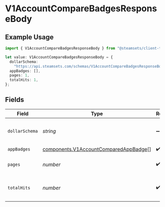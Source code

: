 # V1AccountCompareBadgesResponseBody

## Example Usage

```typescript
import { V1AccountCompareBadgesResponseBody } from "@steamsets/client-ts/models/components";

let value: V1AccountCompareBadgesResponseBody = {
  dollarSchema:
    "https://api.steamsets.com/schemas/V1AccountCompareBadgesResponseBody.json",
  appBadges: [],
  pages: 1,
  totalHits: 1,
};
```

## Fields

| Field                                                                                          | Type                                                                                           | Required                                                                                       | Description                                                                                    | Example                                                                                        |
| ---------------------------------------------------------------------------------------------- | ---------------------------------------------------------------------------------------------- | ---------------------------------------------------------------------------------------------- | ---------------------------------------------------------------------------------------------- | ---------------------------------------------------------------------------------------------- |
| `dollarSchema`                                                                                 | *string*                                                                                       | :heavy_minus_sign:                                                                             | A URL to the JSON Schema for this object.                                                      | https://api.steamsets.com/schemas/V1AccountCompareBadgesResponseBody.json                      |
| `appBadges`                                                                                    | [components.V1AccountComparedAppBadge](../../models/components/v1accountcomparedappbadge.md)[] | :heavy_check_mark:                                                                             | N/A                                                                                            |                                                                                                |
| `pages`                                                                                        | *number*                                                                                       | :heavy_check_mark:                                                                             | The number of pages                                                                            | 1                                                                                              |
| `totalHits`                                                                                    | *number*                                                                                       | :heavy_check_mark:                                                                             | The total number of hits for all pages                                                         | 1                                                                                              |